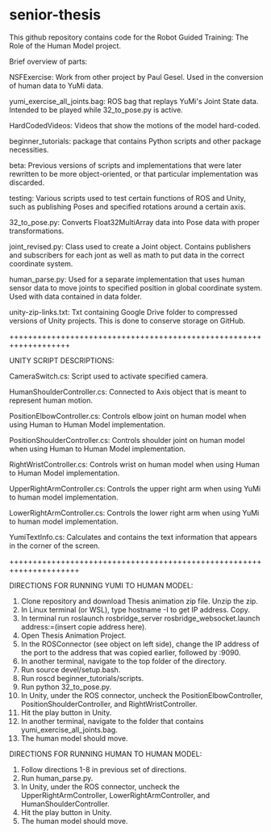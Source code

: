 # senior-thesis
This github repository contains code for the Robot Guided Training:
The Role of the Human Model project.

Brief overview of parts:

NSFExercise:  Work from other project by Paul Gesel.  Used in the conversion of
human data to YuMi data.

yumi_exercise_all_joints.bag:  ROS bag that replays YuMi's Joint State data.
Intended to be played while 32_to_pose.py is active.

HardCodedVideos:  Videos that show the motions of the model hard-coded.

beginner_tutorials:  package that contains Python scripts and other package
necessities.

beta:  Previous versions of scripts and implementations that were later
rewritten to be more object-oriented, or that particular implementation
was discarded.

testing:  Various scripts used to test certain functions of ROS and Unity,
such as publishing Poses and specified rotations around a certain axis.

32_to_pose.py:  Converts Float32MultiArray data into Pose data with proper
transformations.

joint_revised.py:  Class used to create a Joint object.  Contains publishers and
subscribers for each jont as well as math to put data in the correct coordinate
system.

human_parse.py:  Used for a separate implementation that uses human sensor
data to move joints to specified position in global coordinate system.  Used
with data contained in data folder.

unity-zip-links.txt:  Txt containing Google Drive folder to compressed versions
of Unity projects.  This is done to conserve storage on GitHub.

+++++++++++++++++++++++++++++++++++++++++++++++++++++++++++++++++++

UNITY SCRIPT DESCRIPTIONS:

CameraSwitch.cs:  Script used to activate specified camera.

HumanShoulderController.cs:  Connected to Axis object that is meant to represent
human motion.

PositionElbowController.cs:  Controls elbow joint on human model when using
Human to Human Model implementation.

PositionShoulderController.cs:  Controls shoulder joint on human model when using
Human to Human Model implementation.

RightWristController.cs:  Controls wrist on human model when using Human to Human
Model implementation.

UpperRightArmController.cs:  Controls the upper right arm when using YuMi to
human model implementation.

LowerRightArmController.cs:  Controls the lower right arm when using YuMi to
human model implementation.

YumiTextInfo.cs:  Calculates and contains the text information that appears
in the corner of the screen.

+++++++++++++++++++++++++++++++++++++++++++++++++++++++++++++++++++++

DIRECTIONS FOR RUNNING YUMI TO HUMAN MODEL:

1. Clone repository and download Thesis animation zip file.  Unzip the zip.
2. In Linux terminal (or WSL), type hostname -I to get IP address.  Copy.
3. In terminal run roslaunch rosbridge_server rosbridge_websocket.launch address:=(insert copie address here).
4. Open Thesis Animation Project.
5. In the ROSConnector (see object on left side), change the IP address of the port
to the address that was copied earlier, followed by :9090.
6. In another terminal, navigate to the top folder of the directory.
7. Run source devel/setup.bash.
8. Run roscd beginner_tutorials/scripts.
9. Run python 32_to_pose.py.
10.  In Unity, under the ROS connector, uncheck the PositionElbowController,
PositionShoulderController, and RightWristController.
11. Hit the play button in Unity.
12. In another terminal, navigate to the folder that contains yumi_exercise_all_joints.bag.
13. The human model should move.

DIRECTIONS FOR RUNNING HUMAN TO HUMAN MODEL:

1. Follow directions 1-8 in previous set of directions.
2. Run human_parse.py.
3. In Unity, under the ROS connector, uncheck the UpperRightArmController,
LowerRightArmController, and HumanShoulderController.
4. Hit the play button in Unity.
5. The human model should move.
